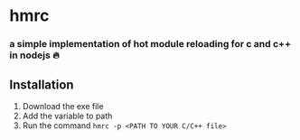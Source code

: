 # hmrc
### a simple implementation of hot module reloading for c and c++ in nodejs 🔥

## Installation
1. Download the exe file
2. Add the variable to path
3. Run the command `hmrc -p <PATH TO YOUR C/C++ file>`


